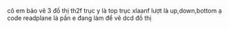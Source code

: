 cô em bảo vẽ 3 đồ thị th2f trục y là top trục xlaanf lượt là up,down,bottom ạ 
code readplane là pần e đang làm để vẽ dcd đồ thị 
